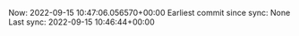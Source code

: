 Now: 2022-09-15 10:47:06.056570+00:00 Earliest commit since sync: None Last sync: 2022-09-15 10:46:44+00:00
